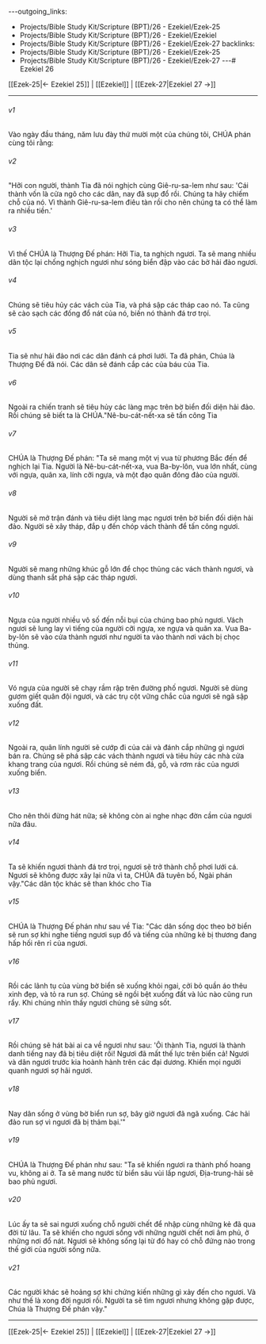 ---outgoing_links:
  - Projects/Bible Study Kit/Scripture (BPT)/26 - Ezekiel/Ezek-25
  - Projects/Bible Study Kit/Scripture (BPT)/26 - Ezekiel/Ezekiel
  - Projects/Bible Study Kit/Scripture (BPT)/26 - Ezekiel/Ezek-27
backlinks:
  - Projects/Bible Study Kit/Scripture (BPT)/26 - Ezekiel/Ezek-25
  - Projects/Bible Study Kit/Scripture (BPT)/26 - Ezekiel/Ezek-27
---# Ezekiel 26

[[Ezek-25|← Ezekiel 25]] | [[Ezekiel]] | [[Ezek-27|Ezekiel 27 →]]
***



###### v1 
Vào ngày đầu tháng, năm lưu đày thứ mười một của chúng tôi, CHÚA phán cùng tôi rằng: 

###### v2 
"Hỡi con người, thành Tia đã nói nghịch cùng Giê-ru-sa-lem như sau: 'Cái thành vốn là cửa ngõ cho các dân, nay đã sụp đổ rồi. Chúng ta hãy chiếm chỗ của nó. Vì thành Giê-ru-sa-lem điêu tàn rồi cho nên chúng ta có thể làm ra nhiều tiền.' 

###### v3 
Vì thế CHÚA là Thượng Đế phán: Hỡi Tia, ta nghịch ngươi. Ta sẽ mang nhiều dân tộc lại chống nghịch ngươi như sóng biển đập vào các bờ hải đảo ngươi. 

###### v4 
Chúng sẽ tiêu hủy các vách của Tia, và phá sập các tháp cao nó. Ta cũng sẽ cào sạch các đống đổ nát của nó, biến nó thành đá trơ trọi. 

###### v5 
Tia sẽ như hải đảo nơi các dân đánh cá phơi lưới. Ta đã phán, Chúa là Thượng Đế đã nói. Các dân sẽ đánh cắp các của báu của Tia. 

###### v6 
Ngoài ra chiến tranh sẽ tiêu hủy các làng mạc trên bờ biển đối diện hải đảo. Rồi chúng sẽ biết ta là CHÚA."Nê-bu-cát-nết-xa sẽ tấn công Tia 

###### v7 
CHÚA là Thượng Đế phán: "Ta sẽ mang một vị vua từ phương Bắc đến để nghịch lại Tia. Người là Nê-bu-cát-nết-xa, vua Ba-by-lôn, vua lớn nhất, cùng với ngựa, quân xa, lính cỡi ngựa, và một đạo quân đông đảo của người. 

###### v8 
Người sẽ mở trận đánh và tiêu diệt làng mạc ngươi trên bờ biển đối diện hải đảo. Người sẽ xây tháp, đắp ụ đến chóp vách thành để tấn công ngươi. 

###### v9 
Người sẽ mang những khúc gỗ lớn để chọc thủng các vách thành ngươi, và dùng thanh sắt phá sập các tháp ngươi. 

###### v10 
Ngựa của người nhiều vô số đến nỗi bụi của chúng bao phủ ngươi. Vách ngươi sẽ lung lay vì tiếng của người cỡi ngựa, xe ngựa và quân xa. Vua Ba-by-lôn sẽ vào cửa thành ngươi như người ta vào thành nơi vách bị chọc thủng. 

###### v11 
Vó ngựa của người sẽ chạy rầm rập trên đường phố ngươi. Người sẽ dùng gươm giết quân đội ngươi, và các trụ cột vững chắc của ngươi sẽ ngã sập xuống đất. 

###### v12 
Ngoài ra, quân lính người sẽ cướp đi của cải và đánh cắp những gì ngươi bán ra. Chúng sẽ phá sập các vách thành ngươi và tiêu hủy các nhà cửa khang trang của ngươi. Rồi chúng sẽ ném đá, gỗ, và rơm rác của ngươi xuống biển. 

###### v13 
Cho nên thôi đừng hát nữa; sẽ không còn ai nghe nhạc đờn cầm của ngươi nữa đâu. 

###### v14 
Ta sẽ khiến ngươi thành đá trơ trọi, ngươi sẽ trở thành chỗ phơi lưới cá. Ngươi sẽ không được xây lại nữa vì ta, CHÚA đã tuyên bố, Ngài phán vậy."Các dân tộc khác sẽ than khóc cho Tia 

###### v15 
CHÚA là Thượng Đế phán như sau về Tia: "Các dân sống dọc theo bờ biển sẽ run sợ khi nghe tiếng ngươi sụp đổ và tiếng của những kẻ bị thương đang hấp hối rên rỉ của ngươi. 

###### v16 
Rồi các lãnh tụ của vùng bờ biển sẽ xuống khỏi ngai, cởi bỏ quần áo thêu xinh đẹp, và tỏ ra run sợ. Chúng sẽ ngồi bệt xuống đất và lúc nào cũng run rẩy. Khi chúng nhìn thấy ngươi chúng sẽ sửng sốt. 

###### v17 
Rồi chúng sẽ hát bài ai ca về ngươi như sau: 'Ôi thành Tia, ngươi là thành danh tiếng nay đã bị tiêu diệt rồi! Ngươi đã mất thế lực trên biển cả! Ngươi và dân ngươi trước kia hoành hành trên các đại dương. Khiến mọi người quanh ngươi sợ hãi ngươi. 

###### v18 
Nay dân sống ở vùng bờ biển run sợ, bây giờ ngươi đã ngã xuống. Các hải đảo run sợ vì ngươi đã bị thảm bại.'" 

###### v19 
CHÚA là Thượng Đế phán như sau: "Ta sẽ khiến ngươi ra thành phố hoang vu, không ai ở. Ta sẽ mang nước từ biển sâu vùi lấp ngươi, Địa-trung-hải sẽ bao phủ ngươi. 

###### v20 
Lúc ấy ta sẽ sai ngươi xuống chỗ người chết để nhập cùng những kẻ đã qua đời từ lâu. Ta sẽ khiến cho ngươi sống với những người chết nơi âm phủ, ở những nơi đổ nát. Ngươi sẽ không sống lại từ đó hay có chỗ đứng nào trong thế giới của người sống nữa. 

###### v21 
Các người khác sẽ hoảng sợ khi chứng kiến những gì xảy đến cho ngươi. Và như thế là xong đời ngươi rồi. Người ta sẽ tìm ngươi nhưng không gặp được, Chúa là Thượng Đế phán vậy."

***
[[Ezek-25|← Ezekiel 25]] | [[Ezekiel]] | [[Ezek-27|Ezekiel 27 →]]
